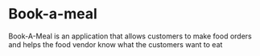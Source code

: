 # Book-a-meal
Book-A-Meal is an application that allows customers to make food orders and helps the food vendor know what the customers want to eat

